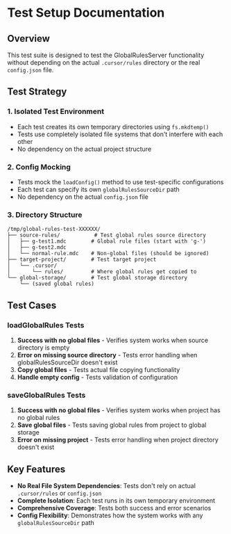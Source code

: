 # Test Setup Documentation

## Overview

This test suite is designed to test the GlobalRulesServer functionality without depending on the actual `.cursor/rules` directory or the real `config.json` file. 

## Test Strategy

### 1. Isolated Test Environment
- Each test creates its own temporary directories using `fs.mkdtemp()`
- Tests use completely isolated file systems that don't interfere with each other
- No dependency on the actual project structure

### 2. Config Mocking
- Tests mock the `loadConfig()` method to use test-specific configurations
- Each test can specify its own `globalRulesSourceDir` path
- No dependency on the actual `config.json` file

### 3. Directory Structure
```
/tmp/global-rules-test-XXXXXX/
├── source-rules/           # Test global rules source directory
│   ├── g-test1.mdc        # Global rule files (start with 'g-')
│   ├── g-test2.mdc
│   └── normal-rule.mdc    # Non-global files (should be ignored)
├── target-project/        # Test target project
│   └── .cursor/
│       └── rules/         # Where global rules get copied to
└── global-storage/        # Test global storage directory
    └── (saved global rules)
```

## Test Cases

### loadGlobalRules Tests
1. **Success with no global files** - Verifies system works when source directory is empty
2. **Error on missing source directory** - Tests error handling when globalRulesSourceDir doesn't exist
3. **Copy global files** - Tests actual file copying functionality
4. **Handle empty config** - Tests validation of configuration

### saveGlobalRules Tests
1. **Success with no global files** - Verifies system works when project has no global rules
2. **Save global files** - Tests saving global rules from project to global storage
3. **Error on missing project** - Tests error handling when project directory doesn't exist

## Key Features

- **No Real File System Dependencies**: Tests don't rely on actual `.cursor/rules` or `config.json`
- **Complete Isolation**: Each test runs in its own temporary environment
- **Comprehensive Coverage**: Tests both success and error scenarios
- **Config Flexibility**: Demonstrates how the system works with any `globalRulesSourceDir` path 